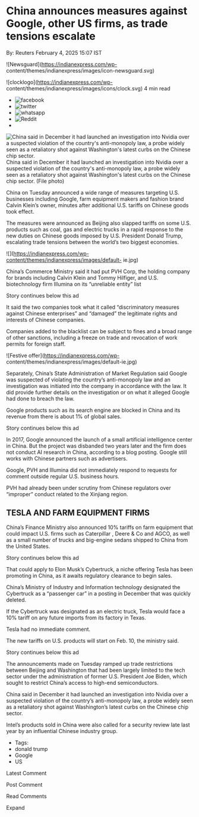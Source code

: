 # China announces measures against Google, other US firms, as trade tensions escalate

By: Reuters February 4, 2025 15:07 IST

![Newsguard](https://indianexpress.com/wp-
content/themes/indianexpress/images/icon-newsguard.svg)

![clocklogo](https://indianexpress.com/wp-
content/themes/indianexpress/images/icons/clock.svg) 4 min read

  * ![facebook](https://indianexpress.com/wp-content/themes/indianexpress/images/icon-fb.svg)
  * ![twitter](https://indianexpress.com/wp-content/themes/indianexpress/images/x-story.svg)
  * ![whatsapp](https://indianexpress.com/wp-content/themes/indianexpress/images/icon-whatsapp.svg)
  * ![Reddit](https://indianexpress.com/wp-content/themes/indianexpress/images/black-icon-reddit.svg)
  * 

![China said in December it had launched an investigation into Nvidia over a
suspected violation of the country's anti-monopoly law, a probe widely seen as
a retaliatory shot against Washington's latest curbs on the Chinese chip
sector.](https://images.indianexpress.com/2025/02/vs-1.jpg?w=640)China said in
December it had launched an investigation into Nvidia over a suspected
violation of the country's anti-monopoly law, a probe widely seen as a
retaliatory shot against Washington's latest curbs on the Chinese chip sector.
(File photo)

China on Tuesday announced a wide range of measures targeting U.S. businesses
including Google, farm equipment makers and fashion brand Calvin Klein’s
owner, minutes after additional U.S. tariffs on Chinese goods took effect.

The measures were announced as Beijing also slapped tariffs on some U.S.
products such as coal, gas and electric trucks in a rapid response to the new
duties on Chinese goods imposed by U.S. President Donald Trump, escalating
trade tensions between the world’s two biggest economies.

![](https://indianexpress.com/wp-content/themes/indianexpress/images/default-
ie.jpg)

China’s Commerce Ministry said it had put PVH Corp, the holding company for
brands including Calvin Klein and Tommy Hilfiger, and U.S. biotechnology firm
Illumina on its “unreliable entity” list

Story continues below this ad

It said the two companies took what it called “discriminatory measures against
Chinese enterprises” and “damaged” the legitimate rights and interests of
Chinese companies.

Companies added to the blacklist can be subject to fines and a broad range of
other sanctions, including a freeze on trade and revocation of work permits
for foreign staff.

![Festive offer](https://indianexpress.com/wp-
content/themes/indianexpress/images/default-ie.jpg)

Separately, China’s State Administration of Market Regulation said Google was
suspected of violating the country’s anti-monopoly law and an investigation
was initiated into the company in accordance with the law. It did provide
further details on the investigation or on what it alleged Google had done to
breach the law.

Google products such as its search engine are blocked in China and its revenue
from there is about 1% of global sales.

Story continues below this ad

In 2017, Google announced the launch of a small artificial intelligence center
in China. But the project was disbanded two years later and the firm does not
conduct AI research in China, according to a blog posting. Google still works
with Chinese partners such as advertisers.

Google, PVH and Illumina did not immediately respond to requests for comment
outside regular U.S. business hours.

PVH had already been under scrutiny from Chinese regulators over “improper”
conduct related to the Xinjiang region.

## TESLA AND FARM EQUIPMENT FIRMS

China’s Finance Ministry also announced 10% tariffs on farm equipment that
could impact U.S. firms such as Caterpillar , Deere & Co and AGCO, as well as
a small number of trucks and big-engine sedans shipped to China from the
United States.

Story continues below this ad

That could apply to Elon Musk’s Cybertruck, a niche offering Tesla has been
promoting in China, as it awaits regulatory clearance to begin sales.

China’s Ministry of Industry and Information technology designated the
Cybertruck as a “passenger car” in a posting in December that was quickly
deleted.

If the Cybertruck was designated as an electric truck, Tesla would face a 10%
tariff on any future imports from its factory in Texas.

Tesla had no immediate comment.

The new tariffs on U.S. products will start on Feb. 10, the ministry said.

Story continues below this ad

The announcements made on Tuesday ramped up trade restrictions between Beijing
and Washington that had been largely limited to the tech sector under the
administration of former U.S. President Joe Biden, which sought to restrict
China’s access to high-end semiconductors.

China said in December it had launched an investigation into Nvidia over a
suspected violation of the country’s anti-monopoly law, a probe widely seen as
a retaliatory shot against Washington’s latest curbs on the Chinese chip
sector.

Intel’s products sold in China were also called for a security review late
last year by an influential Chinese industry group.

  * Tags:
  * donald trump
  * Google
  * US

Latest Comment

Post Comment

Read Comments

Expand

